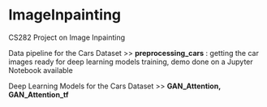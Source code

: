 # ImageInpainting
CS282 Project on Image Inpainting

Data pipeline for the Cars Dataset >> **preprocessing_cars** : getting the car images ready for deep learning models training, demo done on a Jupyter Notebook available

Deep Learning Models for the Cars Dataset >> **GAN_Attention, GAN_Attention_tf**

  
  
  
     
